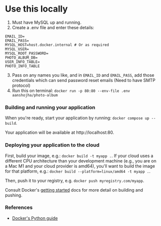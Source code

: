 # Use this locally
1. Must have MySQL up and running.
2. Create a .env file and enter these details:
```env
EMAIL_ID=
EMAIL_PASS=
MYSQL_HOST=host.docker.internal # Or as required
MYSQL_USER=
MYSQL_ROOT_PASSWORD=
PHOTO_ALBUM_DB=
USER_INFO_TABLE=
PHOTO_INFO_TABLE 
```
3. Pass on any names you like, and in `EMAIL_ID` and `EMAIL_PASS`, add those credentials which can send password reset emails (Need to have SMTP protocol)
4. Run this on terminal: `docker run -p 80:80 --env-file .env aanshojha/photo-album`
   
   
### Building and running your application

When you're ready, start your application by running:
`docker compose up --build`.

Your application will be available at http://localhost:80.

### Deploying your application to the cloud

First, build your image, e.g.: `docker build -t myapp .`.
If your cloud uses a different CPU architecture than your development
machine (e.g., you are on a Mac M1 and your cloud provider is amd64),
you'll want to build the image for that platform, e.g.:
`docker build --platform=linux/amd64 -t myapp .`.

Then, push it to your registry, e.g. `docker push myregistry.com/myapp`.

Consult Docker's [getting started](https://docs.docker.com/go/get-started-sharing/)
docs for more detail on building and pushing.

### References
* [Docker's Python guide](https://docs.docker.com/language/python/)